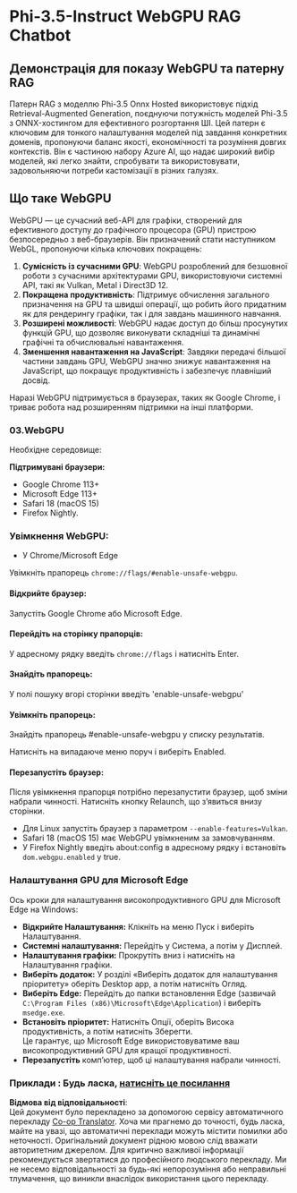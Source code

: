 <!--
CO_OP_TRANSLATOR_METADATA:
{
  "original_hash": "b62864faf628eb07f5231d4885555198",
  "translation_date": "2025-07-09T19:11:14+00:00",
  "source_file": "md/02.Application/01.TextAndChat/Phi3/WebGPUWithPhi35Readme.md",
  "language_code": "uk"
}
-->
# Phi-3.5-Instruct WebGPU RAG Chatbot

## Демонстрація для показу WebGPU та патерну RAG

Патерн RAG з моделлю Phi-3.5 Onnx Hosted використовує підхід Retrieval-Augmented Generation, поєднуючи потужність моделей Phi-3.5 з ONNX-хостингом для ефективного розгортання ШІ. Цей патерн є ключовим для тонкого налаштування моделей під завдання конкретних доменів, пропонуючи баланс якості, економічності та розуміння довгих контекстів. Він є частиною набору Azure AI, що надає широкий вибір моделей, які легко знайти, спробувати та використовувати, задовольняючи потреби кастомізації в різних галузях.

## Що таке WebGPU  
WebGPU — це сучасний веб-API для графіки, створений для ефективного доступу до графічного процесора (GPU) пристрою безпосередньо з веб-браузерів. Він призначений стати наступником WebGL, пропонуючи кілька ключових покращень:

1. **Сумісність із сучасними GPU**: WebGPU розроблений для безшовної роботи з сучасними архітектурами GPU, використовуючи системні API, такі як Vulkan, Metal і Direct3D 12.
2. **Покращена продуктивність**: Підтримує обчислення загального призначення на GPU та швидші операції, що робить його придатним як для рендерингу графіки, так і для завдань машинного навчання.
3. **Розширені можливості**: WebGPU надає доступ до більш просунутих функцій GPU, що дозволяє виконувати складніші та динамічні графічні та обчислювальні навантаження.
4. **Зменшення навантаження на JavaScript**: Завдяки передачі більшої частини завдань GPU, WebGPU значно знижує навантаження на JavaScript, що покращує продуктивність і забезпечує плавніший досвід.

Наразі WebGPU підтримується в браузерах, таких як Google Chrome, і триває робота над розширенням підтримки на інші платформи.

### 03.WebGPU  
Необхідне середовище:

**Підтримувані браузери:**  
- Google Chrome 113+  
- Microsoft Edge 113+  
- Safari 18 (macOS 15)  
- Firefox Nightly.

### Увімкнення WebGPU:

- У Chrome/Microsoft Edge  

Увімкніть прапорець `chrome://flags/#enable-unsafe-webgpu`.

#### Відкрийте браузер:  
Запустіть Google Chrome або Microsoft Edge.

#### Перейдіть на сторінку прапорців:  
У адресному рядку введіть `chrome://flags` і натисніть Enter.

#### Знайдіть прапорець:  
У полі пошуку вгорі сторінки введіть 'enable-unsafe-webgpu'

#### Увімкніть прапорець:  
Знайдіть прапорець #enable-unsafe-webgpu у списку результатів.

Натисніть на випадаюче меню поруч і виберіть Enabled.

#### Перезапустіть браузер:  

Після увімкнення прапорця потрібно перезапустити браузер, щоб зміни набрали чинності. Натисніть кнопку Relaunch, що з’явиться внизу сторінки.

- Для Linux запустіть браузер з параметром `--enable-features=Vulkan`.  
- Safari 18 (macOS 15) має WebGPU увімкненим за замовчуванням.  
- У Firefox Nightly введіть about:config в адресному рядку і встановіть `dom.webgpu.enabled` у true.

### Налаштування GPU для Microsoft Edge  

Ось кроки для налаштування високопродуктивного GPU для Microsoft Edge на Windows:

- **Відкрийте Налаштування:** Клікніть на меню Пуск і виберіть Налаштування.  
- **Системні налаштування:** Перейдіть у Система, а потім у Дисплей.  
- **Налаштування графіки:** Прокрутіть вниз і натисніть на Налаштування графіки.  
- **Виберіть додаток:** У розділі «Виберіть додаток для налаштування пріоритету» оберіть Desktop app, а потім натисніть Огляд.  
- **Виберіть Edge:** Перейдіть до папки встановлення Edge (зазвичай `C:\Program Files (x86)\Microsoft\Edge\Application`) і виберіть `msedge.exe`.  
- **Встановіть пріоритет:** Натисніть Опції, оберіть Висока продуктивність, а потім натисніть Зберегти.  
Це гарантує, що Microsoft Edge використовуватиме ваш високопродуктивний GPU для кращої продуктивності.  
- **Перезапустіть** комп’ютер, щоб ці налаштування набрали чинності.

### Приклади : Будь ласка, [натисніть це посилання](https://github.com/microsoft/aitour-exploring-cutting-edge-models/tree/main/src/02.ONNXRuntime/01.WebGPUChatRAG)

**Відмова від відповідальності**:  
Цей документ було перекладено за допомогою сервісу автоматичного перекладу [Co-op Translator](https://github.com/Azure/co-op-translator). Хоча ми прагнемо до точності, будь ласка, майте на увазі, що автоматичні переклади можуть містити помилки або неточності. Оригінальний документ рідною мовою слід вважати авторитетним джерелом. Для критично важливої інформації рекомендується звертатися до професійного людського перекладу. Ми не несемо відповідальності за будь-які непорозуміння або неправильні тлумачення, що виникли внаслідок використання цього перекладу.
